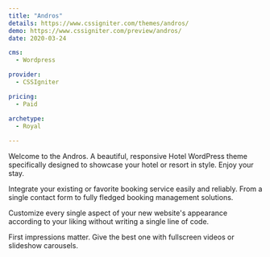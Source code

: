```yaml
---
title: "Andros"
details: https://www.cssigniter.com/themes/andros/
demo: https://www.cssigniter.com/preview/andros/
date: 2020-03-24

cms: 
  - Wordpress

provider: 
  - CSSIgniter

pricing:
  - Paid

archetype:
  - Royal
  
---
```


Welcome to the Andros. A beautiful, responsive Hotel WordPress theme specifically designed to showcase your hotel or resort in style. Enjoy your stay.

Integrate your existing or favorite booking service easily and reliably. From a single contact form to fully fledged booking management solutions.

Customize every single aspect of your new website's appearance according to your liking without writing a single line of code.

First impressions matter. Give the best one with fullscreen videos or slideshow carousels.

